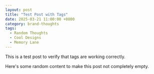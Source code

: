 ```yaml
---
layout: post
title: "Test Post with Tags"
date: 2025-03-21 11:00:00 +0800
category: brand-thoughts
tags:
  - Random Thoughts
  - Cool Designs
  - Memory Lane
---
```


This is a test post to verify that tags are working correctly.

Here's some random content to make this post not completely empty.
